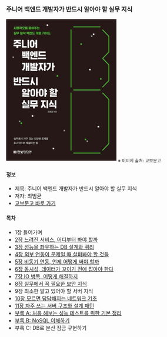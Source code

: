 ### 주니어 백엔드 개발자가 반드시 알아야 할 실무 지식

<img src="image_1.jpg" width="300">
<sub>※ 이미지 출처: 교보문고</sub>

#### 정보
- 제목: 주니어 백엔드 개발자가 반드시 알아야 할 실무 지식
- 저자: 최범균
- [교보문고 바로 가기](https://product.kyobobook.co.kr/detail/S000216376461)


#### 목차

- 1장 들어가며
- [2장 느려진 서비스, 어디부터 봐야 할까](2장/README.md)
- [3장 성능을 좌우하는 DB 설계와 쿼리](3장/README.md)
- [4장 외부 연동이 문제일 때 살펴봐야 할 것들](4장/README.md)
- [5장 비동기 연동, 언제 어떻게 써야 할까](5장/README.md)
- [6장 동시성, 데이터가 꼬이기 전에 잡아야 한다](6장/README.md)
- [7장 IO 병목, 어떻게 해결하지](7장/README.md)
- [8장 실무에서 꼭 필요한 보안 지식](8장/README.md)
- 9장 최소한 알고 있어야 할 서버 지식
- [10장 모르면 답답해지는 네트워크 기초](10장/README.md)
- [11장 자주 쓰는 서버 구조와 설계 패턴](11장/README.md)
- [부록 A: 처음 해보는 성능 테스트를 위한 기본 정리](부록A/README.md)
- [부록 B: NoSQL 이해하기](부록B/README.md)
- 부록 C: DB로 분산 잠금 구현하기